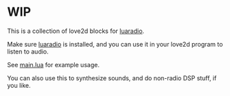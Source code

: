 # WIP

This is a collection of love2d blocks for [luaradio](https://github.com/vsergeev/luaradio).

Make sure [luaradio](https://github.com/vsergeev/luaradio) is installed, and you can use it in your love2d program to listen to audio.

See [main.lua](./main.lua) for example usage.

You can also use this to synthesize sounds, and do non-radio DSP stuff, if you like.
